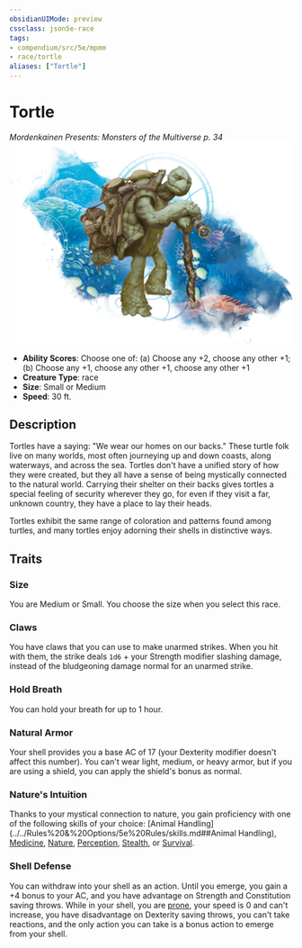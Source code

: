 ```yaml
---
obsidianUIMode: preview
cssclass: json5e-race
tags:
- compendium/src/5e/mpmm
- race/tortle
aliases: ["Tortle"]
---
```


# Tortle
*Mordenkainen Presents: Monsters of the Multiverse p. 34*
![](../../assets/img/tortle.png)  

- **Ability Scores**: Choose one of: (a) Choose any +2, choose any other +1; (b) Choose any +1, choose any other +1, choose any other +1
- **Creature Type**: race
- **Size**: Small or Medium
- **Speed**: 30 ft.


## Description

Tortles have a saying: "We wear our homes on our backs." These turtle folk live on many worlds, most often journeying up and down coasts, along waterways, and across the sea. Tortles don't have a unified story of how they were created, but they all have a sense of being mystically connected to the natural world. Carrying their shelter on their backs gives tortles a special feeling of security wherever they go, for even if they visit a far, unknown country, they have a place to lay their heads.

Tortles exhibit the same range of coloration and patterns found among turtles, and many tortles enjoy adorning their shells in distinctive ways.


## Traits

### Size

You are Medium or Small. You choose the size when you select this race.

### Claws

You have claws that you can use to make unarmed strikes. When you hit with them, the strike deals `1d6` + your Strength modifier slashing damage, instead of the bludgeoning damage normal for an unarmed strike.

### Hold Breath

You can hold your breath for up to 1 hour.

### Natural Armor

Your shell provides you a base AC of 17 (your Dexterity modifier doesn't affect this number). You can't wear light, medium, or heavy armor, but if you are using a shield, you can apply the shield's bonus as normal.

### Nature's Intuition

Thanks to your mystical connection to nature, you gain proficiency with one of the following skills of your choice: [Animal Handling](../../Rules%20&%20Options/5e%20Rules/skills.md##Animal Handling), [Medicine](../../Rules%20&%20Options/5e%20Rules/skills.md##Medicine), [Nature](../../Rules%20&%20Options/5e%20Rules/skills.md##Nature), [Perception](../../Rules%20&%20Options/5e%20Rules/skills.md##Perception), [Stealth](../../Rules%20&%20Options/5e%20Rules/skills.md##Stealth), or [Survival](../../Rules%20&%20Options/5e%20Rules/skills.md##Survival).

### Shell Defense

You can withdraw into your shell as an action. Until you emerge, you gain a +4 bonus to your AC, and you have advantage on Strength and Constitution saving throws. While in your shell, you are [prone](../../Rules%20&%20Options/5e%20Rules/conditions.md##prone), your speed is 0 and can't increase, you have disadvantage on Dexterity saving throws, you can't take reactions, and the only action you can take is a bonus action to emerge from your shell.